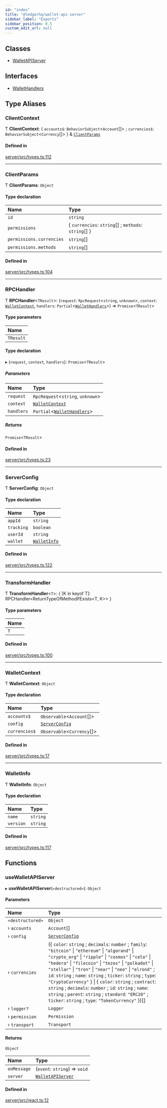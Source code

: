 ```yaml
---
id: "index"
title: "@ledgerhq/wallet-api-server"
sidebar_label: "Exports"
sidebar_position: 0.5
custom_edit_url: null
---
```


## Classes

- [WalletAPIServer](classes/WalletAPIServer.md)

## Interfaces

- [WalletHandlers](interfaces/WalletHandlers.md)

## Type Aliases

### ClientContext

Ƭ **ClientContext**: { `accounts$`: `BehaviorSubject`<`Account`[]\> ; `currencies$`: `BehaviorSubject`<`Currency`[]\>  } & [`ClientParams`](#clientparams)

#### Defined in

[server/src/types.ts:112](https://github.com/LedgerHQ/wallet-api/blob/main/packages/server/src/types.ts#L112)

___

### ClientParams

Ƭ **ClientParams**: `Object`

#### Type declaration

| Name | Type |
| :------ | :------ |
| `id` | `string` |
| `permissions` | { `currencies`: `string`[] ; `methods`: `string`[]  } |
| `permissions.currencies` | `string`[] |
| `permissions.methods` | `string`[] |

#### Defined in

[server/src/types.ts:104](https://github.com/LedgerHQ/wallet-api/blob/main/packages/server/src/types.ts#L104)

___

### RPCHandler

Ƭ **RPCHandler**<`TResult`\>: (`request`: `RpcRequest`<`string`, `unknown`\>, `context`: [`WalletContext`](#walletcontext), `handlers`: `Partial`<[`WalletHandlers`](interfaces/WalletHandlers.md)\>) => `Promise`<`TResult`\>

#### Type parameters

| Name |
| :------ |
| `TResult` |

#### Type declaration

▸ (`request`, `context`, `handlers`): `Promise`<`TResult`\>

##### Parameters

| Name | Type |
| :------ | :------ |
| `request` | `RpcRequest`<`string`, `unknown`\> |
| `context` | [`WalletContext`](#walletcontext) |
| `handlers` | `Partial`<[`WalletHandlers`](interfaces/WalletHandlers.md)\> |

##### Returns

`Promise`<`TResult`\>

#### Defined in

[server/src/types.ts:23](https://github.com/LedgerHQ/wallet-api/blob/main/packages/server/src/types.ts#L23)

___

### ServerConfig

Ƭ **ServerConfig**: `Object`

#### Type declaration

| Name | Type |
| :------ | :------ |
| `appId` | `string` |
| `tracking` | `boolean` |
| `userId` | `string` |
| `wallet` | [`WalletInfo`](#walletinfo) |

#### Defined in

[server/src/types.ts:122](https://github.com/LedgerHQ/wallet-api/blob/main/packages/server/src/types.ts#L122)

___

### TransformHandler

Ƭ **TransformHandler**<`T`\>: { [K in keyof T]: RPCHandler<ReturnTypeOfMethodIfExists<T, K\>\> }

#### Type parameters

| Name |
| :------ |
| `T` |

#### Defined in

[server/src/types.ts:100](https://github.com/LedgerHQ/wallet-api/blob/main/packages/server/src/types.ts#L100)

___

### WalletContext

Ƭ **WalletContext**: `Object`

#### Type declaration

| Name | Type |
| :------ | :------ |
| `accounts$` | `Observable`<`Account`[]\> |
| `config` | [`ServerConfig`](#serverconfig) |
| `currencies$` | `Observable`<`Currency`[]\> |

#### Defined in

[server/src/types.ts:17](https://github.com/LedgerHQ/wallet-api/blob/main/packages/server/src/types.ts#L17)

___

### WalletInfo

Ƭ **WalletInfo**: `Object`

#### Type declaration

| Name | Type |
| :------ | :------ |
| `name` | `string` |
| `version` | `string` |

#### Defined in

[server/src/types.ts:117](https://github.com/LedgerHQ/wallet-api/blob/main/packages/server/src/types.ts#L117)

## Functions

### useWalletAPIServer

▸ **useWalletAPIServer**(`«destructured»`): `Object`

#### Parameters

| Name | Type |
| :------ | :------ |
| `«destructured»` | `Object` |
| › `accounts` | `Account`[] |
| › `config` | [`ServerConfig`](#serverconfig) |
| › `currencies` | ({ `color`: `string` ; `decimals`: `number` ; `family`: ``"bitcoin"`` \| ``"ethereum"`` \| ``"algorand"`` \| ``"crypto_org"`` \| ``"ripple"`` \| ``"cosmos"`` \| ``"celo"`` \| ``"hedera"`` \| ``"filecoin"`` \| ``"tezos"`` \| ``"polkadot"`` \| ``"stellar"`` \| ``"tron"`` \| ``"near"`` \| ``"neo"`` \| ``"elrond"`` ; `id`: `string` ; `name`: `string` ; `ticker`: `string` ; `type`: ``"CryptoCurrency"``  } \| { `color`: `string` ; `contract`: `string` ; `decimals`: `number` ; `id`: `string` ; `name`: `string` ; `parent`: `string` ; `standard`: ``"ERC20"`` ; `ticker`: `string` ; `type`: ``"TokenCurrency"``  })[] |
| › `logger?` | `Logger` |
| › `permission` | `Permission` |
| › `transport` | `Transport` |

#### Returns

`Object`

| Name | Type |
| :------ | :------ |
| `onMessage` | (`event`: `string`) => `void` |
| `server` | [`WalletAPIServer`](classes/WalletAPIServer.md) |

#### Defined in

[server/src/react.ts:12](https://github.com/LedgerHQ/wallet-api/blob/main/packages/server/src/react.ts#L12)
